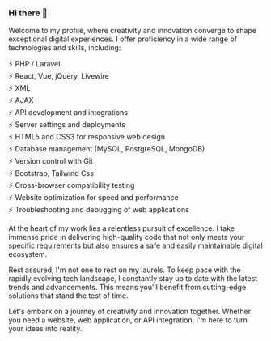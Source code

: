 ### Hi there 👋

Welcome to my profile, where creativity and innovation converge to shape exceptional digital experiences. I offer proficiency in a wide range of technologies and skills, including: <br>

⚡ PHP / Laravel <br>
⚡ React, Vue, jQuery, Livewire <br>
⚡ XML <br>
⚡ AJAX <br>
⚡ API development and integrations <br>
⚡ Server settings and deployments <br>
⚡ HTML5 and CSS3 for responsive web design <br>
⚡ Database management (MySQL, PostgreSQL, MongoDB) <br>
⚡ Version control with Git <br>
⚡ Bootstrap, Tailwind Css <br>
⚡ Cross-browser compatibility testing <br>
⚡ Website optimization for speed and performance <br>
⚡ Troubleshooting and debugging of web applications  <br> 

At the heart of my work lies a relentless pursuit of excellence. I take immense pride in delivering high-quality code that not only meets your specific requirements but also ensures a safe and easily maintainable digital ecosystem.  <br>

Rest assured, I'm not one to rest on my laurels. To keep pace with the rapidly evolving tech landscape, I constantly stay up to date with the latest trends and advancements. This means you'll benefit from cutting-edge solutions that stand the test of time.  <br>

Let's embark on a journey of creativity and innovation together. Whether you need a website, web application, or API integration, I'm here to turn your ideas into reality.
